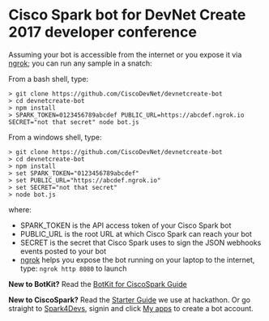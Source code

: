 # Cisco Spark bot for DevNet Create 2017 developer conference

Assuming your bot is accessible from the internet or you expose it via [ngrok](https://ngrok.com);
you can run any sample in a snatch:

From a bash shell, type:

```shell
> git clone https://github.com/CiscoDevNet/devnetcreate-bot
> cd devnetcreate-bot
> npm install
> SPARK_TOKEN=0123456789abcdef PUBLIC_URL=https://abcdef.ngrok.io SECRET="not that secret" node bot.js
```

From a windows shell, type:

```shell
> git clone https://github.com/CiscoDevNet/devnetcreate-bot
> cd devnetcreate-bot
> npm install
> set SPARK_TOKEN="0123456789abcdef"
> set PUBLIC_URL="https://abcdef.ngrok.io"
> set SECRET="not that secret"
> node bot.js
```

where:

- SPARK_TOKEN is the API access token of your Cisco Spark bot
- PUBLIC_URL is the root URL at which Cisco Spark can reach your bot
- SECRET is the secret that Cisco Spark uses to sign the JSON webhooks events posted to your bot
- [ngrok](http://ngrok.com) helps you expose the bot running on your laptop to the internet, type: `ngrok http 8080` to launch

**New to BotKit?**
Read the [BotKit for CiscoSpark Guide](https://github.com/howdyai/botkit/blob/master/readme-ciscospark.md)

**New to CiscoSpark?**
Read the [Starter Guide](https://github.com/ObjectIsAdvantag/hackathon-resources#cisco-spark-starter-guide-chat-calls-meetings) we use at hackathon. Or go straight to [Spark4Devs](https://developer.ciscospark.com), signin and click [My apps](https://developer.ciscospark.com/apps.html) to create a bot account.
